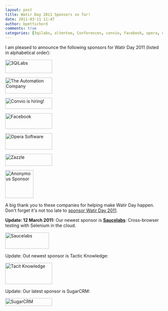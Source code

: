 ```yaml
---
layout: post
title: Watir Day 2011 Sponsors so far!
date: 2011-03-11 11:47
author: bpettichord
comments: true
categories: [3qilabs, altentee, Conferences, convio, facebook, opera, opera software, sponsors, Watir Day, zazzle]
---
```

I am pleased to announce the following sponsors for Watir Day 2011 (listed in alphabetical order):
<!--more-->

<a href="http://www.3qilabs.com/"><img class="size-thumbnail wp-image-705 " title="3QiLabs" src="http://watir001.files.wordpress.com/2011/02/3qilabs.png?w=150" alt="3QiLabs" width="150" height="43" /></a>

<a href="http://altentee.com/"><img class="size-thumbnail wp-image-703 " title="The Automation Company" src="http://watir001.files.wordpress.com/2011/02/altentee_logo.png?w=150" alt="The Automation Company" width="150" height="51" /></a>

<a href="http://www.convio.com/convio/careers/"><img class="size-thumbnail wp-image-704 " title="Convio: Move People" src="http://watir001.files.wordpress.com/2011/02/convio_logo_rgb1.jpg?w=150" alt="Convio is hiring!" width="150" height="35" /></a>

<a href="http://facebook.com"><img title="Facebook" src="http://watir001.files.wordpress.com/2009/06/facebook1.jpg?w=600" alt="Facebook" width="150" height="50" /></a>

<a href="http://www.opera.com/"><img class="size-thumbnail wp-image-706 " title="Opera Software" src="http://watir001.files.wordpress.com/2011/02/opera-logo-png.png?w=150" alt="Opera Software" width="150" height="52" /></a>

<a href="http://zazzle.com" target="_blank"><img title="Zazzle" src="http://watir001.files.wordpress.com/2009/06/zazzle.png?w=600" alt="Zazzle" width="150" height="38" /></a>

<img class="size-thumbnail wp-image-709 " title="Anonymous Sponsor" src="http://watir001.files.wordpress.com/2011/02/questionmarkicon.jpg?w=150" alt="Anonymous Sponsor" width="90" height="89" />

A big thank you to these companies for helping make Watir Day happen. Don't forget it's not too late to <a href="http://watir.com/watir-day/sponsorship/">sponsor Watir Day 2011</a>.

<strong>Update: 12 March 2011:</strong> Our newest sponsor is <a href="http://saucelabs.com/"><strong>Saucelabs</strong></a>: Cross-browser testing with Selenium in the cloud.

<a href="http://saucelabs.com/"><img class="size-full wp-image-717  " title="Saucelabs" src="http://watir001.files.wordpress.com/2011/02/saucelabs-logo.png" alt="Saucelabs" width="140" height="52" /></a>

Update: Out newest sponsor is Tactic Knowledge:

<a href="http://www.tacitknowledge.com"><img class="size-thumbnail wp-image-743" title="Tacit Knowledge" src="http://watir001.files.wordpress.com/2011/02/tklogoblue-273x125.gif?w=150" alt="Tacit Knowledge" width="150" height="68" /></a>

Update: Our latest sponsor is SugarCRM:

<a href="http://www.sugarcrm.com"><img class="size-thumbnail wp-image-767" title="SugarCRM" src="http://watir001.files.wordpress.com/2011/02/sugarcrm_logo.gif?w=150" alt="SugarCRM" width="150" height="25" /></a>
